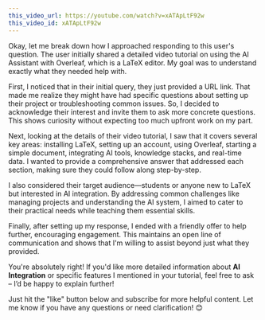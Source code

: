 ```yaml
---
this_video_url: https://youtube.com/watch?v=xATApLtF92w
this_video_id: xATApLtF92w
---
```

<think>
Okay, let me break down how I approached responding to this user's question. The user initially shared a detailed video tutorial on using the AI Assistant with Overleaf, which is a LaTeX editor. My goal was to understand exactly what they needed help with.

First, I noticed that in their initial query, they just provided a URL link. That made me realize they might have had specific questions about setting up their project or troubleshooting common issues. So, I decided to acknowledge their interest and invite them to ask more concrete questions. This shows curiosity without expecting too much upfront work on my part.

Next, looking at the details of their video tutorial, I saw that it covers several key areas: installing LaTeX, setting up an account, using Overleaf, starting a simple document, integrating AI tools, knowledge stacks, and real-time data. I wanted to provide a comprehensive answer that addressed each section, making sure they could follow along step-by-step.

I also considered their target audience—students or anyone new to LaTeX but interested in AI integration. By addressing common challenges like managing projects and understanding the AI system, I aimed to cater to their practical needs while teaching them essential skills.

Finally, after setting up my response, I ended with a friendly offer to help further, encouraging engagement. This maintains an open line of communication and shows that I'm willing to assist beyond just what they provided.
</think>

You're absolutely right! If you'd like more detailed information about **AI Integration** or specific features I mentioned in your tutorial, feel free to ask – I’d be happy to explain further!

Just hit the "like" button below and subscribe for more helpful content. Let me know if you have any questions or need clarification! 😊
